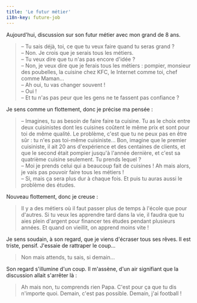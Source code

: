 ```yaml
---
title: 'Le futur métier'
i18n-key: future-job
---
```


Aujourd'hui, discussion sur son futur métier avec mon grand de 8 ans.

<!-- more -->

> – Tu sais déjà, toi, ce que tu veux faire quand tu seras grand ?  
> – Non. Je crois que je serais tous les métiers.  
> – Tu veux dire que tu n'as pas encore d'idée ?  
> – Non, je veux dire que je ferais tous les métiers : pompier, monsieur des
> poubelles, la cuisine chez KFC, le Internet comme toi, chef comme Maman…  
> – Ah oui, tu vas changer souvent !  
> – Oui !  
> – Et tu n'as pas peur que les gens ne te fassent pas confiance ?

Je sens comme un flottement, donc je précise ma pensée :

> – Imagines, tu as besoin de faire faire ta cuisine. Tu as le choix entre deux
> cuisinistes dont les cuisines coûtent le même prix et sont pour toi de même
> qualité. Le problème, c'est que tu ne peux pas en être sûr : tu n'es pas
> toi-même cuisiniste… Bon, imagine que le premier cuisiniste, il ait 20 ans
> d'expérience et des centaines de clients, et que le second était pompier
> jusqu'à l'année dernière, et c'est sa quatrième cuisine seulement. Tu prends
> lequel ?  
> – Moi je prends celui qui a beaucoup fait de cuisines ! Ah mais alors, je vais
> pas pouvoir faire tous les métiers !  
> – Si, mais ça sera plus dur à chaque fois. Et puis tu auras aussi le problème
> des études.

Nouveau flottement, donc je creuse :

> Il y a des métiers où il faut passer plus de temps à l'école que pour
> d'autres. Si tu veux les apprendre tard dans la vie, il faudra que tu aies
> plein d'argent pour financer tes études pendant plusieurs années. Et quand on
> vieillit, on apprend moins vite !

Je sens soudain, à son regard, que je viens d'écraser tous ses rêves. Il est
triste, pensif. J'essaie de rattraper le coup…

> Non mais attends, tu sais, si demain…

Son regard s'illumine d'un coup. Il m'assène, d'un air signifiant que la
discussion allait s'arrêter là :

> Ah mais non, tu comprends rien Papa. C'est pour ça que tu dis n'importe quoi.
> Demain, c'est pas possible. Demain, j'ai football !
